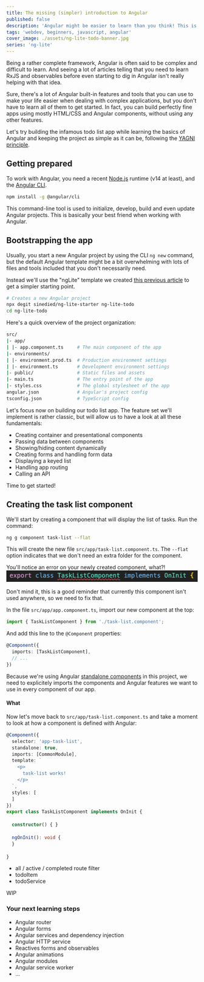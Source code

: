 ```yaml
---
title: The missing (simpler) introduction to Angular
published: false
description: 'Angular might be easier to learn than you think! This is an introduction to building complete apps with Angular, without the minimal required complexity.'
tags: 'webdev, beginners, javascript, angular'
cover_image: ./assets/ng-lite-todo-banner.jpg
series: 'ng-lite'
---
```


Being a rather complete framework, Angular is often said to be complex and difficult to learn. And seeing a lot of articles telling that you need to learn RxJS and observables before even starting to dig in Angular isn't really helping with that idea.

Sure, there's a lot of Angular built-in features and tools that you can use to make your life easier when dealing with complex applications, but you don't have to learn all of them to get started. In fact, you can build perfectly fine apps using mostly HTML/CSS and Angular components, without using any other features.

Let's try building the infamous todo list app while learning the basics of Angular and keeping the project as simple as it can be, following the [YAGNI principle](https://en.wikipedia.org/wiki/You_aren%27t_gonna_need_it).

## Getting prepared

To work with Angular, you need a recent [Node.js](https://nodejs.org) runtime (v14 at least), and the [Angular CLI](https://cli.angular.io).

```bash
npm install -g @angular/cli
```

This command-line tool is used to initialize, develop, build and even update Angular projects. This is basically your best friend when working with Angular.

## Bootstrapping the app

Usually, you start a new Angular project by using the CLI `ng new` command, but the default Angular template might be a bit overwhelming with lots of files and tools included that you don't necessarily need.

Instead we'll use the "ngLite" template we created [this previous article](TODO) to get a simpler starting point.

```bash
# Creates a new Angular project
npx degit sinedied/ng-lite-starter ng-lite-todo
cd ng-lite-todo
```

Here's a quick overview of the project organization:

```bash
src/
|- app/
| |- app.component.ts     # The main component of the app
|- environments/
| |- environment.prod.ts  # Production environment settings
| |- environment.ts       # Development environment settings
|- public/                # Static files and assets
|- main.ts                # The entry point of the app
|- styles.css             # The global stylesheet of the app
angular.json              # Angular's project config
tsconfig.json             # TypeScript config
```

Let's focus now on building our todo list app. The feature set we'll implement is rather classic, but will allow us to have a look at all these fundamentals: 

- Creating container and presentational components
- Passing data between components
- Showing/hiding content dynamically
- Creating forms and handling form data
- Displaying a keyed list
- Handling app routing
- Calling an API

Time to get started!

## Creating the task list component

We'll start by creating a component that will display the list of tasks. Run the command:

```bash
ng g component task-list --flat
```

This will create the new file `src/app/task-list.component.ts`. The `--flat` option indicates that we don't need an extra folder for the component.

You'll notice an error on your newly created component, what?!
![Screenshort showing TaskListComponent class error](./assets/component-error.png)

Don't mind it, this is a good reminder that currently this component isn't used anywhere, so we need to fix that.

In the file `src/app/app.component.ts`, import our new component at the top:

```typescript
import { TaskListComponent } from './task-list.component';
```

And add this line to the `@Component` properties:

```typescript
@Component({
  imports: [TaskListComponent],
  // ...
})
```

Because we're using Angular [standalone components](https://angular.io/guide/standalone-components) in this project, we need to explicitely imports the components and Angular features we want to use in every component of our app.

#### What

Now let's move back to `src/app/task-list.component.ts` and take a moment to look at how a component is defined with Angular:

```typescript
@Component({
  selector: 'app-task-list',
  standalone: true,
  imports: [CommonModule],
  template: `
    <p>
      task-list works!
    </p>
  `,
  styles: [
  ]
})
export class TaskListComponent implements OnInit {

  constructor() { }

  ngOnInit(): void {
  }

}
```


- all / active / completed route filter
- todoItem
- todoService


WIP

### Your next learning steps

- Angular router
- Angular forms
- Angular services and dependency injection
- Angular HTTP service
- Reactives forms and observables
- Angular animations
- Angular modules
- Angular service worker
- ...
